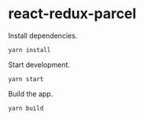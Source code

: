 # react-redux-parcel

Install dependencies.
```
yarn install
```

Start development.
```
yarn start
```

Build the app.
```
yarn build
```
